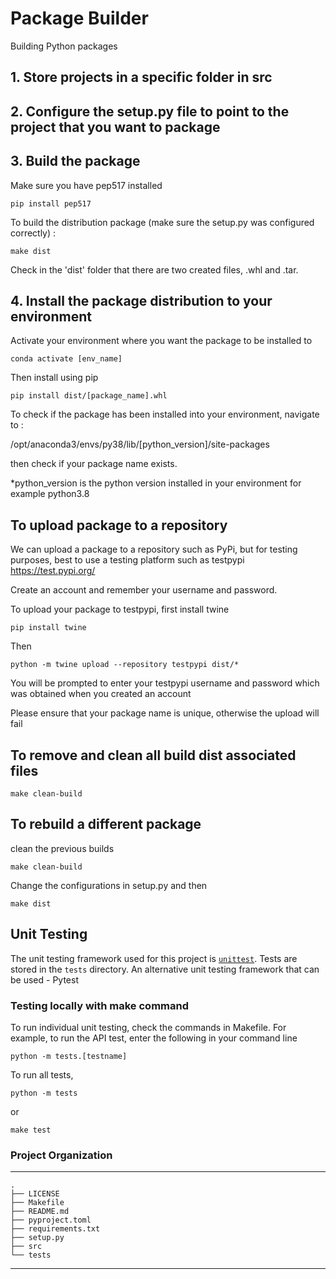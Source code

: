 Package Builder
==============================

Building Python packages

## 1. Store projects in a specific folder in src

## 2. Configure the setup.py file to point to the project that you want to package

## 3. Build the package

Make sure you have pep517 installed

```
pip install pep517
```

To build the distribution package (make sure the setup.py was configured correctly) :

```
make dist
```
Check in the 'dist' folder that there are two created files, .whl and .tar.

## 4. Install the package distribution to your environment

Activate your environment where you want the package to be installed to

```
conda activate [env_name]
```

Then install using pip

```
pip install dist/[package_name].whl
```

To check if the package has been installed into your environment, navigate to :

/opt/anaconda3/envs/py38/lib/[python_version]/site-packages

then check if your package name exists.

*python_version is the python version installed in your environment for example python3.8

## To upload package to a repository

We can upload a package to a repository such as PyPi, but for testing purposes, best to use a testing platform such as testpypi https://test.pypi.org/

Create an account and remember your username and password.

To upload your package to testpypi, first install twine 

```
pip install twine
```

Then 

```
python -m twine upload --repository testpypi dist/*
```

You will be prompted to enter your testpypi username and password which was obtained when you created an account

Please ensure that your package name is unique, otherwise the upload will fail


## To remove and clean all build dist associated files

```
make clean-build
```

## To rebuild a different package

clean the previous builds
```
make clean-build
```
Change the configurations in setup.py and then 

```
make dist
```

## Unit Testing

The unit testing framework used for this project is [`unittest`](https://docs.python.org/3/library/unittest.html).
Tests are stored in the `tests` directory.
An alternative unit testing framework that can be used - Pytest

### Testing locally with make command

To run individual unit testing, check the commands in Makefile. For example, to run the API test, enter the following in your command line
```
python -m tests.[testname]
```

To run all tests, 

```
python -m tests
```

or 

```
make test
```

### Project Organization

------------

```
.
├── LICENSE
├── Makefile
├── README.md
├── pyproject.toml
├── requirements.txt
├── setup.py
├── src
└── tests

```
--------

